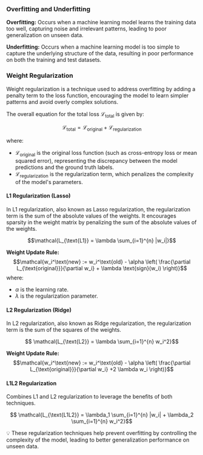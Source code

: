 ### Overfitting and Underfitting

**Overfitting:** Occurs when a machine learning model learns the training data too well, capturing noise and irrelevant patterns, leading to poor generalization on unseen data.

**Underfitting:** Occurs when a machine learning model is too simple to capture the underlying structure of the data, resulting in poor performance on both the training and test datasets.

### Weight Regularization

Weight regularization is a technique used to address overfitting by adding a penalty term to the loss function, encouraging the model to learn simpler patterns and avoid overly complex solutions.

The overall equation for the total loss $\mathcal{L_{\text{total}}}$ is given by:

$$\mathcal{L_{\text{total}} = L_{\text{original}} + L_{\text{regularization}}}$$

where:
- $\mathcal{L_{\text{original}}}$ is the original loss function (such as cross-entropy loss or mean squared error), representing the discrepancy between the model 
predictions and the ground truth labels.
- $\mathcal{L_{\text{regularization}}}$ is the regularization term, which penalizes the complexity of the model's parameters.

#### L1 Regularization (Lasso)

In L1 regularization, also known as Lasso regularization, the regularization term is the sum of the absolute values of 
the weights. It encourages sparsity in the weight matrix by penalizing the sum of the absolute values of the weights.
 
$$\mathcal{L_{\text{L1}} = \lambda \sum_{i=1}^{n} |w_i|}$$

**Weight Update Rule:**
$$\mathcal{w_i^\text{new} := w_i^\text{old} - \alpha \left( \frac{\partial L_{\text{original}}}{\partial w_i} + \lambda  \text{sign}(w_i) \right)}$$
where:
- $\alpha$ is the learning rate.
- $\lambda$ is the regularization parameter.

#### L2 Regularization (Ridge)

In L2 regularization, also known as Ridge regularization, the regularization term is the sum of the squares of the weights.

$$ \mathcal{L_{\text{L2}} = \lambda \sum_{i=1}^{n} w_i^2}$$

**Weight Update Rule:**
$$\mathcal{w_i^\text{new} := w_i^\text{old} - \alpha \left( \frac{\partial L_{\text{original}}}{\partial w_i} +2 \lambda w_i \right)}$$

#### L1L2 Regularization

Combines L1 and L2 regularization to leverage the benefits of both techniques.
 
$$ \mathcal{L_{\text{L1L2}} = \lambda_1 \sum_{i=1}^{n} |w_i| + \lambda_2 \sum_{i=1}^{n} w_i^2}$$

:bulb: These regularization techniques help prevent overfitting by controlling the complexity of the model, leading to better generalization performance on unseen data.
